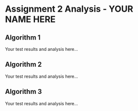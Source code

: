 # Assignment 2 Analysis - YOUR NAME HERE

## Algorithm 1

Your test results and analysis here...

## Algorithm 2

Your test results and analysis here...

## Algorithm 3

Your test results and analysis here...
